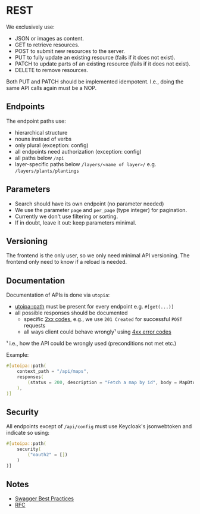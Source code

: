 # REST

We exclusively use:

- JSON or images as content.
- GET to retrieve resources.
- POST to submit new resources to the server.
- PUT to fully update an existing resource (fails if it does not exist).
- PATCH to update parts of an existing resource (fails if it does not exist).
- DELETE to remove resources.

Both PUT and PATCH should be implemented idempotent.
I.e., doing the same API calls again must be a NOP.

## Endpoints

The endpoint paths use:

- hierarchical structure
- nouns instead of verbs
- only plural (exception: config)
- all endpoints need authorization (exception: config)
- all paths below `/api`
- layer-specific paths below `/layers/<name of layer>/` e.g. `/layers/plants/plantings`

## Parameters

- Search should have its own endpoint (no parameter needed)
- We use the parameter `page` and `per_page` (type integer) for pagination.
- Currently we don't use filtering or sorting.
- If in doubt, leave it out: keep parameters minimal.

## Versioning

The frontend is the only user, so we only need minimal API versioning.
The frontend only need to know if a reload is needed.

## Documentation

Documentation of APIs is done via `utopia`:

- [utoipa::path](https://docs.rs/utoipa/latest/utoipa/attr.path.html#actix_extras-support-for-actix-web) must be present for every endpoint e.g. `#[get(...)]`
- all possible responses should be documented
  - specific [2xx codes](https://developer.mozilla.org/en-US/docs/Web/HTTP/Status#successful_responses), e.g., we use `201 Created` for successful `POST` requests
  - all ways client could behave wrongly¹ using [4xx error codes](https://developer.mozilla.org/en-US/docs/Web/HTTP/Status#client_error_responses)

¹ i.e., how the API could be wrongly used (preconditions not met etc.)

Example:

```rust
#[utoipa::path(
    context_path = "/api/maps",
    responses(
        (status = 200, description = "Fetch a map by id", body = MapDto)
    ),
)]
```

## Security

All endpoints except of `/api/config` must use Keycloak's jsonwebtoken and indicate so using:

```rust
#[utoipa::path(
    security(
        ("oauth2" = [])
    )
)]
```

## Notes

- [Swagger Best Practices](https://swagger.io/resources/articles/best-practices-in-api-design/)
- [RFC](https://datatracker.ietf.org/doc/html/rfc7231)
